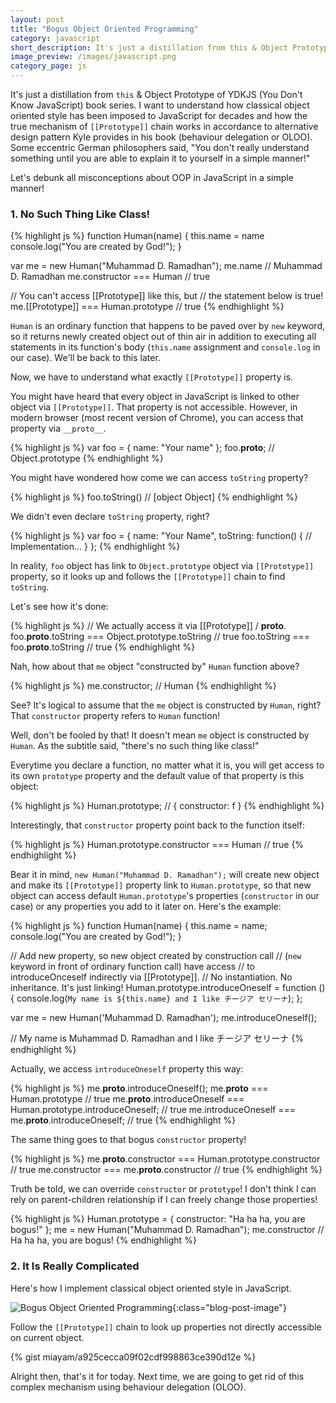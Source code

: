 ```yaml
---
layout: post
title: "Bogus Object Oriented Programming"
category: javascript
short_description: It's just a distillation from this & Object Prototype of YDKJS book series.
image_preview: /images/javascript.png
category_page: js
---
```


It's just a distillation from `this` & Object Prototype of YDKJS (You Don't Know JavaScript)
book series. I want to understand how classical object oriented style has been imposed to
JavaScript for decades and how the true mechanism of `[[Prototype]]` chain works in accordance
to alternative design pattern Kyle provides in his book (behaviour delegation or OLOO). Some
eccentric German philosophers said, "You don't really understand something until you are able
to explain it to yourself in a simple manner!"

Let's debunk all misconceptions about OOP in JavaScript in a simple manner!

### 1. No Such Thing Like Class!

{% highlight js %}
  function Human(name) {
    this.name = name
    console.log("You are created by God!");
  }

  var me = new Human("Muhammad D. Ramadhan");
  me.name // Muhammad D. Ramadhan
  me.constructor === Human // true

  // You can't access [[Prototype]] like this, but
  // the statement below is true!
  me.[[Prototype]] === Human.prototype // true
{% endhighlight %}

`Human` is an ordinary function that happens to be paved over by `new` keyword, so
it returns newly created object out of thin air in addition to executing all
statements in its function's body (`this.name` assignment and `console.log` in
our case). We'll be back to this later.

Now, we have to understand what exactly `[[Prototype]]` property is.

You might have heard that every object in JavaScript is linked to other object
via `[[Prototype]]`. That property is not accessible. However, in modern
browser (most recent version of Chrome), you can access that property via
`__proto__`.

{% highlight js %}
  var foo = { name: "Your name" };
  foo.__proto__; // Object.prototype
{% endhighlight %}

You might have wondered how come we can access `toString` property?

{% highlight js %}
  foo.toString() // [object Object]
{% endhighlight %}

We didn't even declare `toString` property, right?

{% highlight js %}
  var foo = {
    name: "Your Name",
    toString: function() {
      // Implementation...
    }
  };
{% endhighlight %}

In reality, `foo` object has link to `Object.prototype` object via `[[Prototype]]` property,
so it looks up and follows the `[[Prototype]]` chain to find `toString`.

Let's see how it's done:

{% highlight js %}
  // We actually access it via [[Prototype]] / __proto__.
  foo.__proto__.toString === Object.prototype.toString // true
  foo.toString === foo.__proto__.toString // true
{% endhighlight %}

Nah, how about that `me` object "constructed by" `Human` function above?

{% highlight js %}
  me.constructor; // Human
{% endhighlight %}

See? It's logical to assume that the `me` object is constructed by `Human`, right?
That `constructor` property refers to `Human` function!

Well, don't be fooled by that! It doesn't mean `me` object is constructed by `Human`.
As the subtitle said, "there's no such thing like class!"

Everytime you declare a function, no matter what it is, you will get access to
its own `prototype` property and the default value of that property is
this object:

{% highlight js %}
  Human.prototype;
  // { constructor: f }
{% endhighlight %}

Interestingly, that `constructor` property point back to the function itself:

{% highlight js %}
  Human.prototype.constructor === Human // true
{% endhighlight %}

Bear it in mind, `new Human("Muhammad D. Ramadhan");` will create new object and make its `[[Prototype]]`
property link to `Human.prototype`, so that new object can access default
`Human.prototype`'s properties (`constructor` in our case) or any properties
you add to it later on. Here's the example:

{% highlight js %}
  function Human(name) {
    this.name = name;
    console.log("You are created by God!");
  }

  // Add new property, so new object created by construction call
  // (`new` keyword in front of ordinary function call) have access
  // to introduceOnceself indirectly via [[Prototype]].
  // No instantiation. No inheritance. It's just linking!
  Human.prototype.introduceOneself = function () {
    console.log(`My name is ${this.name} and I like チージア セリーナ`);
  };

  var me = new Human('Muhammad D. Ramadhan');
  me.introduceOneself();

  // My name is Muhammad D. Ramadhan and I like チージア セリーナ
{% endhighlight %}

Actually, we access `introduceOneself` property this way:

{% highlight js %}
  me.__proto__.introduceOneself();
  me.__proto__ === Human.prototype // true
  me.__proto__.introduceOneself === Human.prototype.introduceOneself; // true
  me.introduceOneself === me.__proto__.introduceOneself; // true
{% endhighlight %}

The same thing goes to that bogus `constructor` property!

{% highlight js %}
  me.__proto__.constructor === Human.prototype.constructor // true
  me.constructor === me.__proto__.constructor // true
{% endhighlight %}

Truth be told, we can override `constructor` or `prototype`!
I don't think I can rely on parent-children relationship
if I can freely change those properties!

{% highlight js %}
  Human.prototype = { constructor: "Ha ha ha, you are bogus!" };
  me = new Human("Muhammad D. Ramadhan");
  me.constructor // Ha ha ha, you are bogus!
{% endhighlight %}


### 2. It Is Really Complicated

Here's how I implement classical object oriented style in JavaScript.

![Bogus Object Oriented Programming](https://i.imgur.com/pVxLX5s.png){:class="blog-post-image"}

Follow the `[[Prototype]]` chain to look up properties not directly accessible on current object.

{% gist miayam/a925cecca09f02cdf998863ce390d12e %}

Alright then, that's it for today. Next time, we are going to get rid of this complex
mechanism using behaviour delegation (OLOO).
